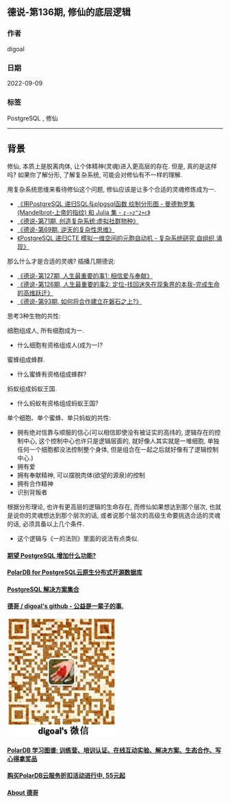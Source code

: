 ## 德说-第136期, 修仙的底层逻辑    
                                
### 作者                                
digoal                   
                                
### 日期                                
2022-09-09                                
                                
### 标签                                
PostgreSQL , 修仙    
                    
----                                
                                
## 背景    
修仙, 本质上是脱离肉体, 让个体精神(灵魂)进入更高层的存在. 但是, 真的是这样吗? 如果你了解分形, 了解复杂系统, 可能会对修仙有不一样的理解.   
  
用复杂系统思维来看待修仙这个问题, 修仙应该是让多个合适的灵魂修炼成为一.    
- [《用PostgreSQL 递归SQL与plpgsql函数 绘制分形图 - 曼德勃罗集(Mandelbrot-上帝的指纹) 和 Julia 集 - `z->z^2+c`》](../202208/20220818_02.md)    
- [《德说-第71期, 创造复杂系统:虚拟社群物种》](../202112/20211203_03.md)    
- [《德说-第69期, 逆天的复杂性思维》](../202112/20211202_05.md)    
- [《PostgreSQL 递归CTE 模拟一维空间的元胞自动机 - 复杂系统研究 自组织,涌现》](../202112/20211202_04.md)    
  
那么什么才是合适的灵魂? 插播几期德说:    
- [《德说-第127期, 人生最重要的事1: 相信爱与奉献》](../202208/20220822_01.md)    
- [《德说-第126期, 人生最重要的事2: 定位-找回迷失在现象界的本我-完成生命的高维跃迁》](../202208/20220819_03.md)    
- [《德说-第93期, 如何将合作建立在磐石之上?》](../202204/20220426_01.md)    
  
  
思考3种生物的共性:   
  
细胞组成人, 所有细胞成为一.   
- 什么细胞有资格组成人(成为一)?  
  
蜜蜂组成蜂群.   
- 什么蜜蜂有资格组成蜂群?   
  
蚂蚁组成蚂蚁王国.   
- 什么蚂蚁有资格组成蚂蚁王国?  
  
单个细胞、单个蜜蜂、单只蚂蚁的共性:   
- 拥有绝对信靠与顺服的信心(可以相信即使没有被证实的高纬的, 逻辑存在的控制中心, 这个控制中心也许只是逻辑层面的, 就好像人其实就是一堆细胞, 单独任何一个细胞都没法控制整个身体, 但是组合在一起之后就好像有了逻辑控制中心.)    
- 拥有爱   
- 拥有奉献精神, 可以摆脱肉体(欲望的源泉)的控制   
- 拥有合作精神   
- 识别背叛者   
  
根据分形理论, 也许有更高层的逻辑的生命存在, 而修仙如果想达到那个层次, 也就是说你的灵魂想达到那个层次的话, 或者说那个层次的高级生命要挑选合适的灵魂的话, 必须具备以上几个条件.   
- 这个逻辑与《一的法则》里面的说法有点类似.    
  
  
#### [期望 PostgreSQL 增加什么功能?](https://github.com/digoal/blog/issues/76 "269ac3d1c492e938c0191101c7238216")
  
  
#### [PolarDB for PostgreSQL云原生分布式开源数据库](https://github.com/ApsaraDB/PolarDB-for-PostgreSQL "57258f76c37864c6e6d23383d05714ea")
  
  
#### [PostgreSQL 解决方案集合](https://yq.aliyun.com/topic/118 "40cff096e9ed7122c512b35d8561d9c8")
  
  
#### [德哥 / digoal's github - 公益是一辈子的事.](https://github.com/digoal/blog/blob/master/README.md "22709685feb7cab07d30f30387f0a9ae")
  
  
![digoal's wechat](../pic/digoal_weixin.jpg "f7ad92eeba24523fd47a6e1a0e691b59")
  
  
#### [PolarDB 学习图谱: 训练营、培训认证、在线互动实验、解决方案、生态合作、写心得拿奖品](https://www.aliyun.com/database/openpolardb/activity "8642f60e04ed0c814bf9cb9677976bd4")
  
  
#### [购买PolarDB云服务折扣活动进行中, 55元起](https://www.aliyun.com/activity/new/polardb-yunparter?userCode=bsb3t4al "e0495c413bedacabb75ff1e880be465a")
  
  
#### [About 德哥](https://github.com/digoal/blog/blob/master/me/readme.md "a37735981e7704886ffd590565582dd0")
  
